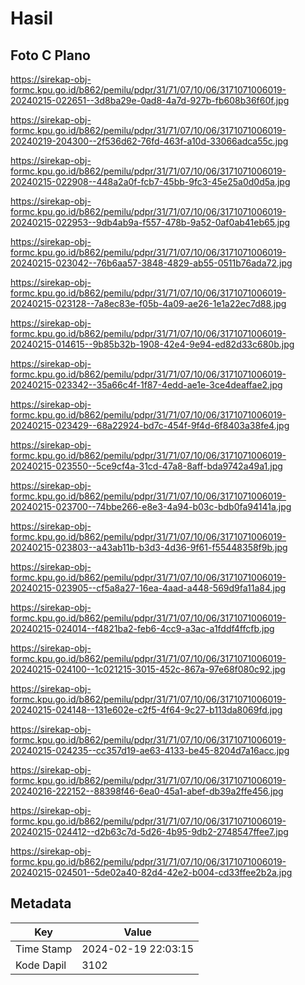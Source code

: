 # Hasil

## Foto C Plano

https://sirekap-obj-formc.kpu.go.id/b862/pemilu/pdpr/31/71/07/10/06/3171071006019-20240215-022651--3d8ba29e-0ad8-4a7d-927b-fb608b36f60f.jpg

https://sirekap-obj-formc.kpu.go.id/b862/pemilu/pdpr/31/71/07/10/06/3171071006019-20240219-204300--2f536d62-76fd-463f-a10d-33066adca55c.jpg

https://sirekap-obj-formc.kpu.go.id/b862/pemilu/pdpr/31/71/07/10/06/3171071006019-20240215-022908--448a2a0f-fcb7-45bb-9fc3-45e25a0d0d5a.jpg

https://sirekap-obj-formc.kpu.go.id/b862/pemilu/pdpr/31/71/07/10/06/3171071006019-20240215-022953--9db4ab9a-f557-478b-9a52-0af0ab41eb65.jpg

https://sirekap-obj-formc.kpu.go.id/b862/pemilu/pdpr/31/71/07/10/06/3171071006019-20240215-023042--76b6aa57-3848-4829-ab55-0511b76ada72.jpg

https://sirekap-obj-formc.kpu.go.id/b862/pemilu/pdpr/31/71/07/10/06/3171071006019-20240215-023128--7a8ec83e-f05b-4a09-ae26-1e1a22ec7d88.jpg

https://sirekap-obj-formc.kpu.go.id/b862/pemilu/pdpr/31/71/07/10/06/3171071006019-20240215-014615--9b85b32b-1908-42e4-9e94-ed82d33c680b.jpg

https://sirekap-obj-formc.kpu.go.id/b862/pemilu/pdpr/31/71/07/10/06/3171071006019-20240215-023342--35a66c4f-1f87-4edd-ae1e-3ce4deaffae2.jpg

https://sirekap-obj-formc.kpu.go.id/b862/pemilu/pdpr/31/71/07/10/06/3171071006019-20240215-023429--68a22924-bd7c-454f-9f4d-6f8403a38fe4.jpg

https://sirekap-obj-formc.kpu.go.id/b862/pemilu/pdpr/31/71/07/10/06/3171071006019-20240215-023550--5ce9cf4a-31cd-47a8-8aff-bda9742a49a1.jpg

https://sirekap-obj-formc.kpu.go.id/b862/pemilu/pdpr/31/71/07/10/06/3171071006019-20240215-023700--74bbe266-e8e3-4a94-b03c-bdb0fa94141a.jpg

https://sirekap-obj-formc.kpu.go.id/b862/pemilu/pdpr/31/71/07/10/06/3171071006019-20240215-023803--a43ab11b-b3d3-4d36-9f61-f55448358f9b.jpg

https://sirekap-obj-formc.kpu.go.id/b862/pemilu/pdpr/31/71/07/10/06/3171071006019-20240215-023905--cf5a8a27-16ea-4aad-a448-569d9fa11a84.jpg

https://sirekap-obj-formc.kpu.go.id/b862/pemilu/pdpr/31/71/07/10/06/3171071006019-20240215-024014--f4821ba2-feb6-4cc9-a3ac-a1fddf4ffcfb.jpg

https://sirekap-obj-formc.kpu.go.id/b862/pemilu/pdpr/31/71/07/10/06/3171071006019-20240215-024100--1c021215-3015-452c-867a-97e68f080c92.jpg

https://sirekap-obj-formc.kpu.go.id/b862/pemilu/pdpr/31/71/07/10/06/3171071006019-20240215-024148--131e602e-c2f5-4f64-9c27-b113da8069fd.jpg

https://sirekap-obj-formc.kpu.go.id/b862/pemilu/pdpr/31/71/07/10/06/3171071006019-20240215-024235--cc357d19-ae63-4133-be45-8204d7a16acc.jpg

https://sirekap-obj-formc.kpu.go.id/b862/pemilu/pdpr/31/71/07/10/06/3171071006019-20240216-222152--88398f46-6ea0-45a1-abef-db39a2ffe456.jpg

https://sirekap-obj-formc.kpu.go.id/b862/pemilu/pdpr/31/71/07/10/06/3171071006019-20240215-024412--d2b63c7d-5d26-4b95-9db2-2748547ffee7.jpg

https://sirekap-obj-formc.kpu.go.id/b862/pemilu/pdpr/31/71/07/10/06/3171071006019-20240215-024501--5de02a40-82d4-42e2-b004-cd33ffee2b2a.jpg


## Metadata

| Key        | Value               |
| ---------- | ------------------- |
| Time Stamp | 2024-02-19 22:03:15 |
| Kode Dapil | 3102                |



